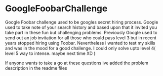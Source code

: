 # GoogleFoobarChallenge
Google Foobar challenge used to be googles secret hiring process. Google used to take note of your search history and based upon that it invited you take part 
in these fun but challenging problems. Previously Google used to send out an job invitation for all those who could pass level 3 but in recent years
stopped hiring using Foobar. Nevertheless i wanted to test my skills and was in the mood for a good challenge. I could only solve upto level 4( level 5 
way to intense. maybe next time XD )

If anyone wants to take a go at these questions ive added the problem description in the readme files
